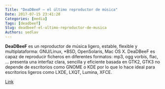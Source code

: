 ```yaml
---
Title: "DeaDBeeF – el último reproductor de música"
Date: 2017-07-15 23:41:28
Categories: [media]
Tags: [deadbeef]
Slug: deadbeef-el-ultimo-reproductor-de-musica
Authors: sedlav
---
```


**DeaDBeeF** es un reproductor de música ligero, estable, flexible y multiplataforma: GNU/Linux, *BSD, OpenSolaris, Mac OS X. DeaDBeeF es capaz de reproducir ficheros en diferentes formatos: mp3, ogg vorbis, flac, … presenta una interfaz clara, sencilla y eficiente basada en GTK2, GTK3 no depende de escritorios como GNOME o KDE por lo que lo hace ideal para escritorios ligeros como LXDE, LXQT, Lumina, XFCE.

[Link](https://www.librebyte.net/media/deadbeef-el-ultimo-reproductor-de-musica/)
